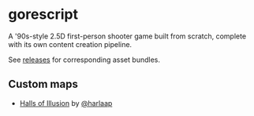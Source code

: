 gorescript
==========

A '90s-style 2.5D first-person shooter game built from scratch, complete with its own content creation pipeline.

See [releases](https://github.com/gorescript/gorescript/releases) for corresponding asset bundles.

Custom maps
-----------
- [Halls of Illusion](https://raw.githubusercontent.com/gorescript/gorescript/master/custom-maps/halls_of_illusion_by_harlaap.json) by [@harlaap](https://twitter.com/harlaap)
